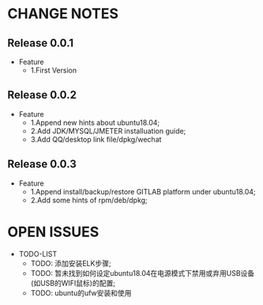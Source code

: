 # CHANGE NOTES

## Release 0.0.1
* Feature
  * 1.First Version
  
## Release 0.0.2
* Feature
  * 1.Append new hints about ubuntu18.04;
  * 2.Add JDK/MYSQL/JMETER installuation guide;
  * 3.Add QQ/desktop link file/dpkg/wechat

## Release 0.0.3
* Feature
  * 1.Append install/backup/restore GITLAB platform under ubuntu18.04;
  * 2.Add some hints of rpm/deb/dpkg;
    
  
# OPEN ISSUES
* TODO-LIST
  * TODO: 添加安装ELK步骤;
  * TODO: 暂未找到如何设定ubuntu18.04在电源模式下禁用或弃用USB设备(如USB的WIFI鼠标)的配置;
  * TODO: ubuntu的ufw安装和使用
 